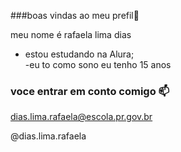 ###boas vindas ao meu prefil🥰
  
meu nome é rafaela lima dias

- estou estudando na Alura;   
-eu to como sono
eu tenho 15 anos

### voce entrar em conto comigo 📫

dias.lima.rafaela@escola.pr.gov.br

@dias.lima.rafaela

